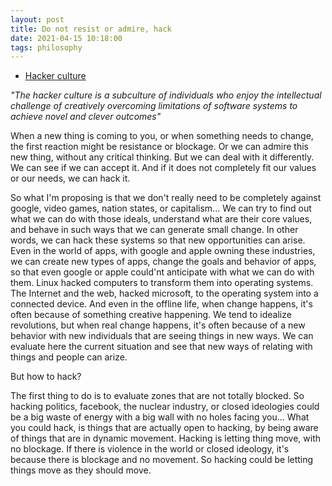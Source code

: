 ```yaml
---
layout: post
title: Do not resist or admire, hack
date: 2021-04-15 10:18:00
tags: philosophy
---
```


- [Hacker culture](https://en.wikipedia.org/wiki/Hacker_culture)

<em>"The hacker culture is a subculture of individuals who enjoy the intellectual challenge of creatively overcoming limitations of software systems to achieve novel and clever outcomes"</em>

When a new thing is coming to you, or when something needs to change, the first reaction might be resistance or blockage. Or we can admire this new thing, without any critical thinking. But we can deal with it differently. We can see if we can accept it. And if it does not completely fit our values or our needs, we can hack it.

So what I'm proposing is that we don't really need to be completely against google, video games, nation states, or capitalism... We can try to find out what we can do with those ideals, understand what are their core values, and behave in such ways that we can generate small change. In other words, we can hack these systems so that new opportunities can arise. Even in the world of apps, with google and apple owning these industries, we can create new types of apps, change the goals and behavior of apps, so that even google or apple could'nt anticipate with what we can do with them. Linux hacked computers to transform them into operating systems. The Internet and the web, hacked microsoft, to the operating system into a connected device. And even in the offline life, when change happens, it's often because of something creative happening. We tend to idealize revolutions, but when real change happens, it's often because of a new behavior with new individuals that are seeing things in new ways. We can evaluate here the current situation and see that new ways of relating with things and people can arize. 

But how to hack?

The first thing to do is to evaluate zones that are not totally blocked. So hacking politics, facebook, the nuclear industry, or closed ideologies could be a big waste of energy with a big wall with no holes facing you... What you could hack, is things that are actually open to hacking, by being aware of things that are in dynamic movement. Hacking is letting thing move, with no blockage. If there is violence in the world or closed ideology, it's because there is blockage and no movement. So hacking could be letting things move as they should move.
